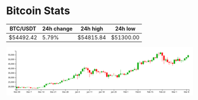 # Bitcoin Stats

BTC/USDT|24h change|24h high|24h low|
|---|---|---|---|
|$54492.42|5.79%|$54815.84|$51300.00|

<img src="./chart.svg">
